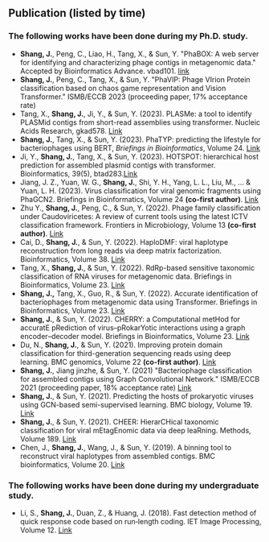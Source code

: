 ## Publication (listed by time)
### The following works have been done during my Ph.D. study.

- **Shang, J.**, Peng, C., Liao, H., Tang, X., & Sun, Y. "PhaBOX: A web server for identifying and characterizing phage contigs in metagenomic data." Accepted by Bioinformatics Advance. vbad101. [link](https://academic.oup.com/bioinformaticsadvances/article/3/1/vbad101/7235573)
- **Shang, J.**, Peng, C., Tang, X., & Sun, Y. "PhaVIP: Phage VIrion Protein classification based on chaos game representation and Vision Transformer." ISMB/ECCB 2023 (proceeding paper, 17% acceptance rate)
- Tang, X., **Shang, J.**, Ji, Y., & Sun, Y. (2023). PLASMe: a tool to identify PLASMid contigs from short-read assemblies using transformer. Nucleic Acids Research, gkad578. [Link]([https://academic.oup.com/bib/article/23/2/bbac011/6523411](https://academic.oup.com/nar/advance-article/doi/10.1093/nar/gkad578/7222081))
- **Shang, J.**, Tang, X., & Sun, Y. (2023). PhaTYP: predicting the lifestyle for bacteriophages using BERT, *Briefings in Bioinformatics*, Volume 24. [Link](https://academic.oup.com/bib/article/24/1/bbac487/6842869)
- Ji, Y., **Shang, J.**, Tang, X., & Sun, Y. (2023). HOTSPOT: hierarchical host prediction for assembled plasmid contigs with transformer. Bioinformatics, 39(5), btad283.[Link](https://academic.oup.com/bioinformatics/article/39/5/btad283/7136643)
-  Jiang, J. Z., Yuan, W. G., **Shang, J.**, Shi, Y. H., Yang, L. L., Liu, M., ... & Yuan, L. H. (2023). Virus classification for viral genomic fragments using PhaGCN2. Briefings in Bioinformatics, Volume 24 **(co-first author)**. [Link](https://doi.org/10.1093/bib/bbac505)
- Zhu Y., **Shang, J.**, Peng, C., & Sun, Y. (2022). Phage family classification under Caudoviricetes: A review of current tools using the latest ICTV classification framework. Frontiers in Microbiology, Volume 13 **(co-first author)**. [Link](https://www.frontiersin.org/articles/10.3389/fmicb.2022.1032186/full)
- Cai, D., **Shang, J.**, & Sun, Y. (2022). HaploDMF: viral haplotype reconstruction from long reads via deep matrix factorization. Bioinformatics, Volume 38. [Link](https://academic.oup.com/bioinformatics/article/38/24/5360/6780015)
- Tang, X., **Shang, J.**, & Sun, Y. (2022). RdRp-based sensitive taxonomic classification of RNA viruses for metagenomic data. Briefings in Bioinformatics, Volume 23. [Link](https://academic.oup.com/bib/article/23/2/bbac011/6523411)
-  **Shang, J.,** Tang, X., Guo, R., & Sun, Y. (2022). Accurate identification of bacteriophages from metagenomic data using Transformer. Briefings in Bioinformatics, Volume 23. [Link](https://academic.oup.com/bib/article/23/4/bbac258/6620872)
-  **Shang, J.**, & Sun, Y. (2022). CHERRY: a Computational metHod for accuratE pRediction of virus–pRokarYotic interactions using a graph encoder–decoder model. Briefings in Bioinformatics, Volume 23. [Link](https://academic.oup.com/bib/article/23/5/bbac182/6589865)
- Du, N., **Shang, J.**, & Sun, Y. (2021). Improving protein domain classification for third-generation sequencing reads using deep learning. BMC genomics, Volume 22 **(co-first author)**. [Link](https://bmcgenomics.biomedcentral.com/articles/10.1186/s12864-021-07468-7)
- **Shang, J.**, Jiang jinzhe, & Sun, Y. (2021) "Bacteriophage classification for assembled contigs using Graph Convolutional Network." ISMB/ECCB 2021 (proceeding paper, 18% acceptance rate) [Link](https://academic.oup.com/bioinformatics/article/37/Supplement_1/i25/6319660)
-  **Shang, J.**, & Sun, Y. (2021). Predicting the hosts of prokaryotic viruses using GCN-based semi-supervised learning. BMC biology, Volume 19. [Link](https://bmcbiol.biomedcentral.com/articles/10.1186/s12915-021-01180-4)
-  **Shang, J.**, & Sun, Y. (2021). CHEER: HierarCHical taxonomic classification for viral mEtagEnomic data via deep leaRning. Methods, Volume 189. [Link](https://www.sciencedirect.com/science/article/pii/S1046202319302683)
-  Chen, J., **Shang, J.**, Wang, J., & Sun, Y. (2019). A binning tool to reconstruct viral haplotypes from assembled contigs. BMC bioinformatics, Volume 20. [Link](https://bmcbioinformatics.biomedcentral.com/articles/10.1186/s12859-019-3138-1)

### The following works have been done during my undergraduate study.
-  Li, S., **Shang, J.**, Duan, Z., & Huang, J. (2018). Fast detection method of quick response code based on run‐length coding. IET Image Processing, Volume 12. [Link](https://ietresearch.onlinelibrary.wiley.com/doi/10.1049/iet-ipr.2017.0677)
